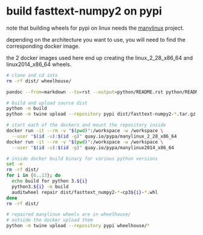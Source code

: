 # build fasttext-numpy2 on pypi

note that building wheels for pypi on linux needs the
[manylinux](https://github.com/pypa/manylinux) project.

depending on the architecture you want to use,
you will need to find the corresponding docker image.

the 2 docker images used here end up creating the 
linux_2_28_x86_64 and linux2014_x86_64 wheels.

```bash
# clone and cd into
rm -rf dist/ wheelhouse/

pandoc --from=markdown --to=rst --output=python/README.rst python/README.md

# build and upload source dist
python -m build
python -m twine upload --repository pypi dist/fasttext-numpy2-*.tar.gz

# start each of the dockers and mount the repository inside
docker run -it --rm -v "$(pwd)":/workspace -w /workspace \
  --user "$(id -u):$(id -g)" quay.io/pypa/manylinux_2_28_x86_64
docker run -it --rm -v "$(pwd)":/workspace -w /workspace \
  --user "$(id -u):$(id -g)" quay.io/pypa/manylinux2014_x86_64

# inside docker build binary for various python versions
set -e
rm -rf dist/
for i in {6..13}; do
  echo build for python 3.${i}
  python3.${i} -m build
  auditwheel repair dist/fasttext_numpy2-*-cp3${i}-*.whl
done
rm -rf dist/

# repaired manylinux wheels are in wheelhouse/
# outside the docker upload them
python -m twine upload --repository pypi wheelhouse/*
```

